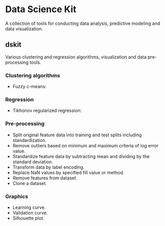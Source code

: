 # Data Science Kit

A collection of tools for conducting data analysis, predictive modeling and
data visualization.

## dskit

Various clustering and regression algorithms, visualization and data
pre-processing tools.

### Clustering algorithms

* Fuzzy c-means:

### Regression

* Tikhonov regularized regression:


### Pre-processing

* Split original feature data into training and test splits including
  standardization.
* Remove outliers based on minimum and maximum criteria of log error
  value.
* Standardize feature data by subtracting mean and dividing by the standard
  deviation.
* Transform data by label encoding.
* Replace NaN values by specified fill value or method.
* Remove features from dataset.
* Clone a dataset.

### Graphics

* Learning curve.
* Validation curve.
* Silhouette plot.
